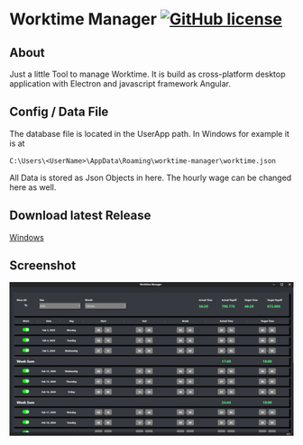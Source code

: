 # Worktime Manager [![GitHub license](https://img.shields.io/badge/license-MIT-blue.svg)](https://raw.githubusercontent.com/drtosh/WorktimeManager/master/LICENSE.MIT)

## About
Just a little Tool to manage Worktime. It is build as cross-platform desktop application with Electron and javascript framework Angular.

## Config / Data File
The database file is located in the UserApp path. 
In Windows for example it is at 

```
C:\Users\<UserName>\AppData\Roaming\worktime-manager\worktime.json
```

All Data is stored as Json Objects in here. 
The hourly wage can be changed here as well.

## Download latest Release
[Windows](https://github.com/DrTosh/worktime-manager/releases/download/v0.5/worktime-manager.zip)

## Screenshot
![screenshot](https://github.com/DrTosh/worktime-manager/blob/master/release/screenshot.png)
